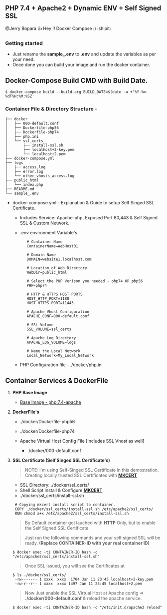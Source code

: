 ## PHP 7.4 + Apache2 + Dynamic ENV + Self Signed SSL

@Jerry Bopara :+1: Hey !! Docker Compose :) :shipit:

<!--lint disable awesome-toc-->
### Getting started

- Just rename the **sample_.env** to **.env** and update the variables as per your need.
- Once done you can build your image and run the docker container.

## Docker-Compose Build CMD with Build Date.
```
$ docker-compose build --build-arg BUILD_DATE=$(date -u +'%Y-%m-%dT%H:%M:%SZ'
```
### Container File & Directory Structure - 
```
├── docker
│   ├── 000-default.conf
│   ├── Dockerfile-php56
│   ├── Dockerfile-php74
│   ├── php.ini
│   └── ssl_certs
│       ├── install-ssl.sh
│       ├── localhost+2-key.pem
│       └── localhost+2.pem
├── docker-compose.yml
├── logs
│   ├── access.log
│   ├── error.log
│   └── other_vhosts_access.log
├── public_html
│   └── index.php
├── README.md
└── sample_.env
```



- docker-compose.yml - Explanation & Guide to setup Self Singed SSL Certificate.
   - Includes Service: Apache-php, Exposed Port 80,443 & Self Signed SSL & Custom Network.
   - .env environment Variable's
      ```
         # Container Name
         ContainerName=WebHost01

         # Domain Name 
         DOMAIN=website1.localhost.com

         # Location of Web Directory 
         WebDir=public_html

         # Select the PHP Verison you needed - php74 OR php56
         PHP=php74

         # HTTP & HTTPS HOST PORTS
         HOST_HTTP_PORT=1180
         HOST_HTTPS_PORT=11443

         # Apache Vhost Configuration
         APACHE_CONF=000-default.conf

         # SSL Volume
         SSL_VOLUME=ssl_certs

         # Apache Log Directory 
         APACHE_LOG_VOLUME=logs

         # Name the Local Network 
         Local_Network=My_Local_Network
      ```

   - PHP Configuration file - ./docker/php.ini 

## Container Services & DockerFile 
 1. **PHP Base Image**
    - [Base Image - php:7.4-apache](https://hub.docker.com/_/php)


 2. **DockerFile's** 
    - ./docker/Dockerfile-php56
    - ./docker/Dockerfile-php74

    - Apache Virtual Host Config File [Includes SSL Vhost as well]
      - ./docker/000-default.conf 

 3. **SSL Certificate (Self Singed SSL Certificate's)**
     > NOTE: I'm using Self-Singed SSL Certificate in this demostration. Creating locally trusted SSL Certificates with [**MKCERT**](https://github.com/FiloSottile/mkcert)
   
    - SSL Directory: ./docker/ssl_certs/
    - Shell Script Install & Configure [**MKCERT**](https://github.com/FiloSottile/mkcert) 
    - ./docker/ssl_certs/install-ssl.sh 
    
     ```
      # Copying mkcert install script to container.
      COPY ./docker/ssl_certs/install-ssl.sh /etc/apache2/ssl_certs/
      RUN chmod a+x /etc/apache2/ssl_certs/install-ssl.sh
     ```   
     > By Default container got lauched with **HTTP** Only, but to enable the Self Signed SSL Certificate. 

     > Just run the following commands and your self signed SSL will be ready. **(Replace CONTAINER-ID with your real container ID)**
     ```
     $ docker exec -ti CONTAINER-ID bash -c "/etc/apache2/ssl_certs/install-ssl.sh"
     ``` 
     > Once SSL issued, you will see the Certificates at 
     ```
     $ ls ./docker/ssl_certs/
      -rw------- 1 xxxx  xxxx  1704 Jan 11 23:45 localhost+2-key.pem
      -rw-r--r-- 1 xxxx  xxxx 1497 Jan 11 23:45 localhost+2.pem 
     ```   
     > Now Just enable the SSL Virtual Host at Apache config => **./docker/000-default.conf** & reload the apache service.
     ```
     $ docker exec -ti CONTAINER-ID bash -c "/etc/init.d/apache2 reload" 
     ```
      
